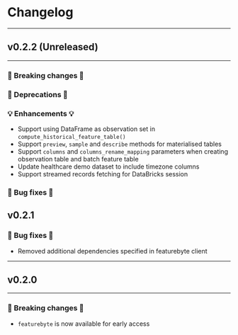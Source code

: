# Changelog

---

## v0.2.2 (Unreleased)

---

### 🛑 Breaking changes 🛑


### 🚩 Deprecations 🚩


### 💡 Enhancements 💡

* Support using DataFrame as observation set in `compute_historical_feature_table()`
* Support `preview`, `sample` and `describe` methods for materialised tables
* Support `columns` and `columns_rename_mapping` parameters when creating observation table and
  batch feature table
* Update healthcare demo dataset to include timezone columns
* Support streamed records fetching for DataBricks session

### 🧰 Bug fixes 🧰

## v0.2.1

### 🧰 Bug fixes 🧰

* Removed additional dependencies specified in featurebyte client

---

## v0.2.0

---
### 🛑 Breaking changes 🛑

+ `featurebyte` is now available for early access
